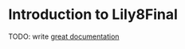 # Introduction to Lily8Final

TODO: write [great documentation](http://jacobian.org/writing/what-to-write/)
